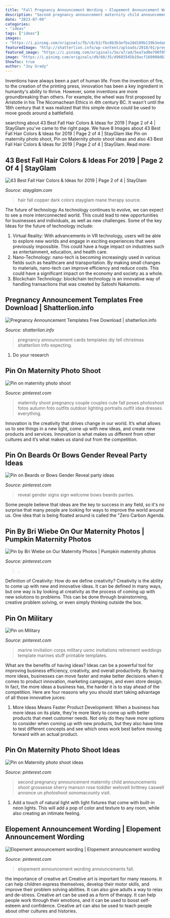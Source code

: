 ```yaml
---
title: "Fall Pregnancy Announcement Wording ~ Elopement Announcement Wording Announcements Fall"
description: "Second pregnancy announcement maternity child announcements shoot grossesse sherry manson rose toddler weloveit brittney caswell annonce un photoshoot sonomacounty visit"
date: "2023-07-09"
categories:
- "ideas"
tags: ["ideas"]
images:
- "https://i.pinimg.com/originals/fb/c8/b3/fbc8b3b3efba18d189b139b3eda886f2.jpg"
featuredImage: "http://shatterlion.info/wp-content/uploads/2018/01/pregnancy-announcement-templates-free-download-free-pregnancy-announcement-cards.jpg"
featured_image: "https://i.pinimg.com/originals/5e/a7/ad/5ea7ad0e790f09ee62c7601137b961d7.jpg"
image: "https://i.pinimg.com/originals/d9/60/35/d9603545b19acf160908d636d692d039.jpg"
ShowToc: true
author: "Joy Grady"
---
```



Inventions have always been a part of human life. From the invention of fire, to the creation of the printing press, innovation has been a key ingredient in humanity's ability to thrive. However, some inventions are more groundbreaking than others. For example, the wheel was first proposed by Aristotle in his The Nicomachean Ethics in 4th century BC. It wasn't until the 18th century that it was realized that this simple device could be used to move goods around a battlefield.

	

		
searching about 43 Best Fall Hair Colors &amp; Ideas for 2019 | Page 2 of 4 | StayGlam you've came to the right page. We have 8 Images about 43 Best Fall Hair Colors &amp; Ideas for 2019 | Page 2 of 4 | StayGlam like Pin on maternity photo shoot, Pin on Maternity photo shoot ideas and also 43 Best Fall Hair Colors &amp; Ideas for 2019 | Page 2 of 4 | StayGlam. Read more:
		
    
## 43 Best Fall Hair Colors &amp; Ideas For 2019 | Page 2 Of 4 | StayGlam

<img loading=lazy src="https://stayglam.com/wp-content/uploads/2018/07/Dark-Red-to-Copper.jpg" onerror="this.onerror=null;this.src='https://tse2.mm.bing.net/th?id=OIP.APuPYd-ii4QMi8ZmwNXW7wHaMt&amp;pid=15.1';" alt="43 Best Fall Hair Colors &amp; Ideas for 2019 | Page 2 of 4 | StayGlam">

_Source: stayglam.com_

>hair fall copper dark colors stayglam mane therapy source. 

	

The future of technology
As technology continues to evolve, we can expect to see a more interconnected world. This could lead to new opportunities for businesses and individuals, as well as new challenges. Some of the key Ideas for the future of technology include: 
1. Virtual Reality: With advancements in VR technology, users will be able to explore new worlds and engage in exciting experiences that were previously impossible. This could have a huge impact on industries such as entertainment, education, and health care.
2. Nano-Technology: nano-tech is becoming increasingly used in various fields such as healthcare and transportation. By making small changes to materials, nano-tech can improve efficiency and reduce costs. This could have a significant impact on the economy and society as a whole. 
3. Blockchain Technology: blockchain technology is an innovative way of handling transactions that was created by Satoshi Nakamoto.

    
## Pregnancy Announcement Templates Free Download | Shatterlion.info

<img loading=lazy src="http://shatterlion.info/wp-content/uploads/2018/01/pregnancy-announcement-templates-free-download-free-pregnancy-announcement-cards.jpg" onerror="this.onerror=null;this.src='https://tse3.mm.bing.net/th?id=OIP.kVl8V0eL4HqMWlhg4Pxc5AHaKl&amp;pid=15.1';" alt="Pregnancy Announcement Templates Free Download | shatterlion.info">

_Source: shatterlion.info_

>pregnancy announcement cards templates diy tell christmas shatterlion info expecting. 

	

1. Do your research

    
## Pin On Maternity Photo Shoot

<img loading=lazy src="https://i.pinimg.com/originals/b2/7d/3c/b27d3c690ff7fce694eaf67d33830296.jpg" onerror="this.onerror=null;this.src='https://tse3.mm.bing.net/th?id=OIP.UcqTmNynSm7Vgx3kHpsp4QHaLH&amp;pid=15.1';" alt="Pin on maternity photo shoot">

_Source: pinterest.com_

>maternity shoot pregnancy couple couples cute fall poses photoshoot fotos autumn foto outfits outdoor lighting portraits outfit idea dresses everything. 

	

Innovation is the creativity that drives change in our world. It’s what allows us to see things in a new light, come up with new ideas, and create new products and services. Innovation is what makes us different from other cultures and it’s what makes us stand out from the competition.

    
## Pin On Beards Or Bows Gender Reveal Party Ideas

<img loading=lazy src="https://i.pinimg.com/originals/ac/1b/30/ac1b30fb3f87c62b0bbcb2a540f83361.jpg" onerror="this.onerror=null;this.src='https://tse3.mm.bing.net/th?id=OIP.GBjU0zou36wP8DqHvovmzwHaF7&amp;pid=15.1';" alt="Pin on Beards or Bows Gender Reveal party ideas">

_Source: pinterest.com_

>reveal gender signs sign welcome bows beards parties. 

	

Some people believe that ideas are the key to success in any field, so it's no surprise that many people are looking for ways to improve the world around us. One idea that is being floated around is called the "Zero Carbon Agenda.

    
## Pin By Bri Wiebe On Our Maternity Photos | Pumpkin Maternity Photos

<img loading=lazy src="https://i.pinimg.com/originals/5e/a7/ad/5ea7ad0e790f09ee62c7601137b961d7.jpg" onerror="this.onerror=null;this.src='https://tse3.mm.bing.net/th?id=OIP.VUFfORr-F-JRJ347APIcUAHaJ4&amp;pid=15.1';" alt="Pin by Bri Wiebe on Our Maternity Photos | Pumpkin maternity photos">

_Source: pinterest.com_

>. 

	

Definition of Creativity: How do we define creativity?
Creativity is the ability to come up with new and innovative ideas. It can be defined in many ways, but one way is by looking at creativity as the process of coming up with new solutions to problems. This can be done through brainstorming, creative problem solving, or even simply thinking outside the box.

    
## Pin On Military

<img loading=lazy src="https://i.pinimg.com/originals/d9/60/35/d9603545b19acf160908d636d692d039.jpg" onerror="this.onerror=null;this.src='https://tse3.mm.bing.net/th?id=OIP.EBgg0Z_d3EJfpkjJCvn2kwHaKV&amp;pid=15.1';" alt="Pin on Military">

_Source: pinterest.com_

>marine invitation corps military usmc invitations retirement weddings template marines stuff printable templates. 

	

What are the benefits of having ideas?
Ideas can be a powerful tool for improving business efficiency, creativity, and overall productivity. By having more ideas, businesses can move faster and make better decisions when it comes to product innovation, marketing campaigns, and even store design. In fact, the more ideas a business has, the harder it is to stay ahead of the competition. Here are four reasons why you should start taking advantage of all those innovative juices:
1. More Ideas Means Faster Product Development: When a business has more ideas on its plate, they're more likely to come up with better products that meet customer needs. Not only do they have more options to consider when coming up with new products, but they also have time to test different concepts and see which ones work best before moving forward with an actual product.

    
## Pin On Maternity Photo Shoot Ideas

<img loading=lazy src="https://i.pinimg.com/originals/04/c7/58/04c7587b7c2126b8737763e7a6faf260.jpg" onerror="this.onerror=null;this.src='https://tse1.mm.bing.net/th?id=OIP.SQ2b99_8l-L4U4_jOWujSgAAAA&amp;pid=15.1';" alt="Pin on Maternity photo shoot ideas">

_Source: pinterest.com_

>second pregnancy announcement maternity child announcements shoot grossesse sherry manson rose toddler weloveit brittney caswell annonce un photoshoot sonomacounty visit. 

	

1. Add a touch of natural light with light fixtures that come with built-in neon lights. This will add a pop of color and texture to any room, while also creating an intimate feeling.

    
## Elopement Announcement Wording | Elopement Announcement Wording

<img loading=lazy src="https://i.pinimg.com/originals/fb/c8/b3/fbc8b3b3efba18d189b139b3eda886f2.jpg" onerror="this.onerror=null;this.src='https://tse4.mm.bing.net/th?id=OIP.gqJwi4JDjybhj75PDRnPpgHaJ4&amp;pid=15.1';" alt="Elopement announcement wording | Elopement announcement wording">

_Source: pinterest.com_

>elopement announcement wording announcements fall. 

	

the importance of creative art
Creative art is important for many reasons. It can help children express themselves, develop their motor skills, and improve their problem solving abilities. It can also give adults a way to relax and de-stress.
Creative art can be used as a form of therapy. It can help people work through their emotions, and it can be used to boost self-esteem and confidence. Creative art can also be used to teach people about other cultures and histories.

